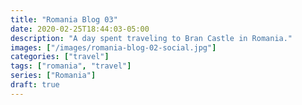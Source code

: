 ```yaml
---
title: "Romania Blog 03"
date: 2020-02-25T18:44:03-05:00
description: "A day spent traveling to Bran Castle in Romania."
images: ["/images/romania-blog-02-social.jpg"]
categories: ["travel"]
tags: ["romania", "travel"]
series: ["Romania"]
draft: true
---
```

